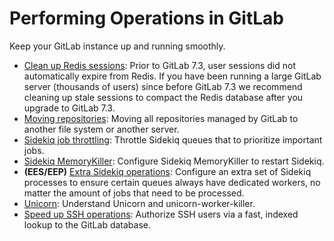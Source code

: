 # Performing Operations in GitLab

Keep your GitLab instance up and running smoothly.

- [Clean up Redis sessions](cleaning_up_redis_sessions.md): Prior to GitLab 7.3,
user sessions did not automatically expire from Redis. If
you have been running a large GitLab server (thousands of users) since before
GitLab 7.3 we recommend cleaning up stale sessions to compact the Redis
database after you upgrade to GitLab 7.3.
- [Moving repositories](moving_repositories.md): Moving all repositories managed
by GitLab to another file system or another server.
- [Sidekiq job throttling](sidekiq_job_throttling.md): Throttle Sidekiq queues
that to prioritize important jobs.
- [Sidekiq MemoryKiller](sidekiq_memory_killer.md): Configure Sidekiq MemoryKiller
to restart Sidekiq.
- **(EES/EEP)** [Extra Sidekiq operations](extra_sidekiq_processes.md): Configure an extra set of Sidekiq processes to ensure certain queues always have dedicated workers, no matter the amount of jobs that need to be processed.
- [Unicorn](unicorn.md): Understand Unicorn and unicorn-worker-killer.
- [Speed up SSH operations](fast_ssh_key_lookup.md): Authorize SSH users via a fast, indexed lookup to the GitLab database.
